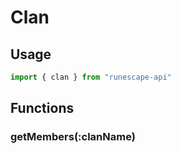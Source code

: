 # Clan

## Usage

```javascript
import { clan } from "runescape-api"
```

## Functions

### getMembers\(:clanName\) <a id="getmembers-clanname"></a>

